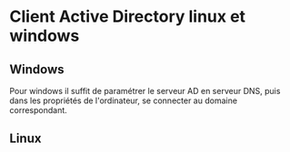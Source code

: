 # Client Active Directory linux et windows

## Windows
Pour windows il suffit de paramétrer le serveur AD en serveur DNS, puis dans les propriétés de l'ordinateur, se connecter au domaine correspondant.

## Linux
